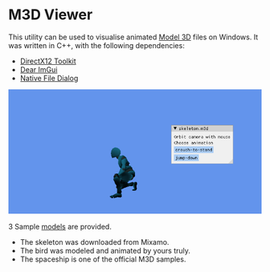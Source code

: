 # M3D Viewer
This utility can be used to visualise animated [Model 3D](https://gitlab.com/bztsrc/model3d) files on Windows.
It was written in C++, with the following dependencies:
- [DirectX12 Toolkit](https://github.com/microsoft/DirectXTK12)
- [Dear ImGui](https://github.com/ocornut/imgui)
- [Native File Dialog](https://github.com/btzy/nativefiledialog-extended)

![](m3d-viewer.gif)

3 Sample [models](./models) are provided.
- The skeleton was downloaded from Mixamo.
- The bird was modeled and animated by yours truly.
- The spaceship is one of the official M3D samples.